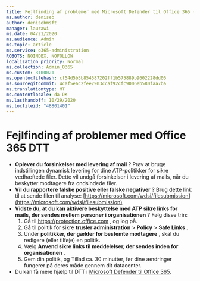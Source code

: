 ```yaml
---
title: Fejlfinding af problemer med Microsoft Defender til Office 365 (DTT)
ms.author: deniseb
author: denisebmsft
manager: laurawi
ms.date: 04/21/2020
ms.audience: Admin
ms.topic: article
ms.service: o365-administration
ROBOTS: NOINDEX, NOFOLLOW
localization_priority: Normal
ms.collection: Admin_O365
ms.custom: 3100021
ms.openlocfilehash: cf54d5b3b854587202ff1b575889b9602228dd06
ms.sourcegitcommit: 4caf5e6c2fee2903ccaf92cfc9006eb580faa7ba
ms.translationtype: MT
ms.contentlocale: da-DK
ms.lasthandoff: 10/29/2020
ms.locfileid: "48801401"
---
```

# <a name="troubleshoot-issues-with-office-365-atp"></a>Fejlfinding af problemer med Office 365 DTT

- **Oplever du forsinkelser med levering af mail** ? Prøv at bruge indstillingen dynamisk levering for dine ATP-politikker for sikre vedhæftede filer. Dette vil undgå forsinkelser i levering af mails, når du beskytter modtagere fra ondsindede filer.
- **Vil du rapportere falske positive eller falske negativer** ? Brug dette link til at sende filen til analyse: [https://microsoft.com/wdsi/filesubmission](https://microsoft.com/wdsi/filesubmission)
- **Vidste du, at du kan aktivere beskyttelse med ATP sikre links for mails, der sendes mellem personer i organisationen** ? Følg disse trin:
    1. Gå til https://protection.office.com , og log på.
    2. Gå til politik for sikre **trusler administration**  >  **Policy**  >  **Safe Links** .
    3. Under **politikker, der gælder for bestemte modtagere** , skal du redigere (eller tilføje) en politik.
    4. Vælg **Anvend sikre links til meddelelser, der sendes inden for organisationen** .
    5. Gem din politik, og Tillad ca. 30 minutter, før dine ændringer fungerer på deres måde gennem dit datacenter.
- Du kan få mere hjælp til DTT i [Microsoft Defender til Office 365](https://docs.microsoft.com/microsoft-365/security/office-365-security/office-365-atp).